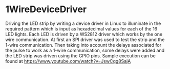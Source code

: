 # 1WireDeviceDriver
Driving the LED strip by writing a device driver in Linux to illuminate in the required pattern which is input as hexadecimal values for each of the 16 LED lights. Each LED is driven by a WS2812 driver which works by the one wire communication. At first an SPI driver was used to test the strip and the 1-wire communication. Then taking into account the delays associated for the pulse to work as a 1-wire communication, some delays were added and the LED strip was driven using the GPIO pins.
Sample execution can be found at 
https://www.youtube.com/watch?v=JswCqg8SajA
